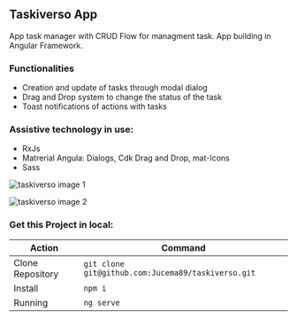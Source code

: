 ## Taskiverso App

App task manager with CRUD Flow for managment task. App building in Angular Framework. 


### Functionalities

- Creation and update of tasks through modal dialog
- Drag and Drop system to change the status of the task
- Toast notifications of actions with tasks
  

### Assistive technology in use:
- RxJs
- Matrerial Angula: Dialogs, Cdk Drag and Drop, mat-Icons
- Sass

![taskiverso image 1](https://i.ibb.co/GsBFZvd/Captura-de-pantalla-2023-04-15-172058.png)

![taskiverso image 2](https://i.ibb.co/Bq7Wp1K/Captura-de-pantalla-2023-04-15-172141.png)

### Get this Project in local:

|Action          |Command     |
|----------------|------------|
|Clone Repository |`git clone git@github.com:Jucema89/taskiverso.git`|         
|Install          |`npm i`            |
|Running         |`ng serve`|
